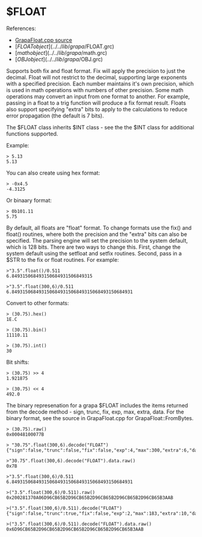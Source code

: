 # $FLOAT
References:
- [GrapaFloat.cpp source](../../source/grapa/GrapaFloat.cpp)
- [$FLOAT object](../../lib/grapa/$FLOAT.grc)
- [$math object](../../lib/grapa/$math.grc)
- [$OBJ object](../../lib/grapa/$OBJ.grc)

Supports both fix and float format. Fix will apply the precision to just the decimal. Float will not restrict to the decimal, supporting large exponents with a specified precision. Each number maintains it's own precision, which is used in math operations with numbers of other precision. Some math operations may convert an input from one format to another. For example, passing in a float to a trig function will produce a fix format result. Floats also support specifying "extra" bits to apply to the calculations to reduce error propagation (the default is 7 bits). 

The $FLOAT class inherits $INT class - see the the $INT class for additional functions supported.

Example:
```
> 5.13
5.13
```

You can also create using hex format:
```
> -0x4.5
-4.3125
```

Or binaary format:
```
> 0b101.11
5.75
```

By default, all floats are "float" format. To change formats use the fix() and float() routines, where both the precision and the "extra" bits can also be specified. The parsing engine will set the precision to the system default, which is 128 bits. There are two ways to change this. First, change the system default using the setfloat and setfix routines. Second, pass in a $STR to the fix or float routines. For example:

```
>"3.5".float()/0.511
6.849315068493150684931506849315

>"3.5".float(300,6)/0.511
6.849315068493150684931506849315068493150684931
```

Convert to other formats:
```
> (30.75).hex()
1E.C

> (30.75).bin()
11110.11

> (30.75).int()
30
```

Bit shifts:
```
> (30.75) >> 4
1.921875

> (30.75) << 4
492.0
```

The binary represenation for a grapa $FLOAT includes the items returned from the decode method - sign, trunc, fix, exp, max, extra, data. For the binary format, see the source in GrapaFloat.cpp for GrapaFloat::FromBytes.

```
> (30.75).raw()
0x00048100077B

> "30.75".float(300,6).decode("FLOAT")
{"sign":false,"trunc":false,"fix":false,"exp":4,"max":300,"extra":6,"data":123}

>"30.75".float(300,6).decode("FLOAT").data.raw()
0x7B

>"3.5".float(300,6)/0.511
6.849315068493150684931506849315068493150684931

>("3.5".float(300,6)/0.511).raw()
0x200281370A06D96CB65B2D96CB65B2D96CB65B2D96CB65B2D96CB65B3AAB

>("3.5".float(300,6)/0.511).decode("FLOAT")
{"sign":false,"trunc":true,"fix":false,"exp":2,"max":183,"extra":10,"data":42993847502648498382436913857586756274673667427835852831403}

>("3.5".float(300,6)/0.511).decode("FLOAT").data.raw()
0x6D96CB65B2D96CB65B2D96CB65B2D96CB65B2D96CB65B3AAB

```



